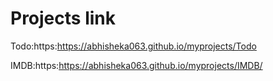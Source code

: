 # Projects link
Todo:https:https://abhisheka063.github.io/myprojects/Todo

IMDB:https:https://abhisheka063.github.io/myprojects/IMDB/

